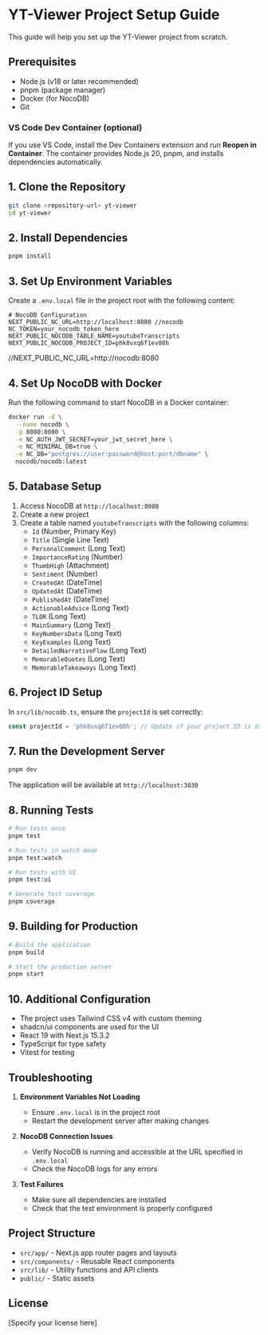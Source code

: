 # YT-Viewer Project Setup Guide

This guide will help you set up the YT-Viewer project from scratch.

## Prerequisites

- Node.js (v18 or later recommended)
- pnpm (package manager)
- Docker (for NocoDB)
- Git

### VS Code Dev Container (optional)
If you use VS Code, install the Dev Containers extension and run **Reopen in Container**. The container provides Node.js 20, pnpm, and installs dependencies automatically.


## 1. Clone the Repository

```bash
git clone <repository-url> yt-viewer
cd yt-viewer
```

## 2. Install Dependencies

```bash
pnpm install
```

## 3. Set Up Environment Variables

Create a `.env.local` file in the project root with the following content:

```env
# NocoDB Configuration
NEXT_PUBLIC_NC_URL=http://localhost:8080 //nocodb
NC_TOKEN=your_nocodb_token_here
NEXT_PUBLIC_NOCODB_TABLE_NAME=youtubeTranscripts
NEXT_PUBLIC_NOCODB_PROJECT_ID=phk8vxq6f1ev08h
```
//NEXT_PUBLIC_NC_URL=http://nocodb:8080



## 4. Set Up NocoDB with Docker

Run the following command to start NocoDB in a Docker container:

```bash
docker run -d \
  --name nocodb \
  -p 8080:8080 \
  -e NC_AUTH_JWT_SECRET=your_jwt_secret_here \
  -e NC_MINIMAL_DB=true \
  -e NC_DB="postgres://user:password@host:port/dbname" \
  nocodb/nocodb:latest
```

## 5. Database Setup

1. Access NocoDB at `http://localhost:8080`
2. Create a new project
3. Create a table named `youtubeTranscripts` with the following columns:
   - `Id` (Number, Primary Key)
   - `Title` (Single Line Text)
   - `PersonalComment` (Long Text)
   - `ImportanceRating` (Number)
   - `ThumbHigh` (Attachment)
   - `Sentiment` (Number)
   - `CreatedAt` (DateTime)
   - `UpdatedAt` (DateTime)
   - `PublishedAt` (DateTime)
   - `ActionableAdvice` (Long Text)
   - `TLDR` (Long Text)
   - `MainSummary` (Long Text)
   - `KeyNumbersData` (Long Text)
   - `KeyExamples` (Long Text)
   - `DetailedNarrativeFlow` (Long Text)
   - `MemorableQuotes` (Long Text)
   - `MemorableTakeaways` (Long Text)

## 6. Project ID Setup

In `src/lib/nocodb.ts`, ensure the `projectId` is set correctly:

```typescript
const projectId = 'phk8vxq6f1ev08h'; // Update if your project ID is different
```

## 7. Run the Development Server

```bash
pnpm dev
```

The application will be available at `http://localhost:3030`

## 8. Running Tests

```bash
# Run tests once
pnpm test

# Run tests in watch mode
pnpm test:watch

# Run tests with UI
pnpm test:ui

# Generate test coverage
pnpm coverage
```

## 9. Building for Production

```bash
# Build the application
pnpm build

# Start the production server
pnpm start
```

## 10. Additional Configuration

- The project uses Tailwind CSS v4 with custom theming
- shadcn/ui components are used for the UI
- React 19 with Next.js 15.3.2
- TypeScript for type safety
- Vitest for testing

## Troubleshooting

1. **Environment Variables Not Loading**
   - Ensure `.env.local` is in the project root
   - Restart the development server after making changes

2. **NocoDB Connection Issues**
   - Verify NocoDB is running and accessible at the URL specified in `.env.local`
   - Check the NocoDB logs for any errors

3. **Test Failures**
   - Make sure all dependencies are installed
   - Check that the test environment is properly configured

## Project Structure

- `src/app/` - Next.js app router pages and layouts
- `src/components/` - Reusable React components
- `src/lib/` - Utility functions and API clients
- `public/` - Static assets

## License

[Specify your license here]
